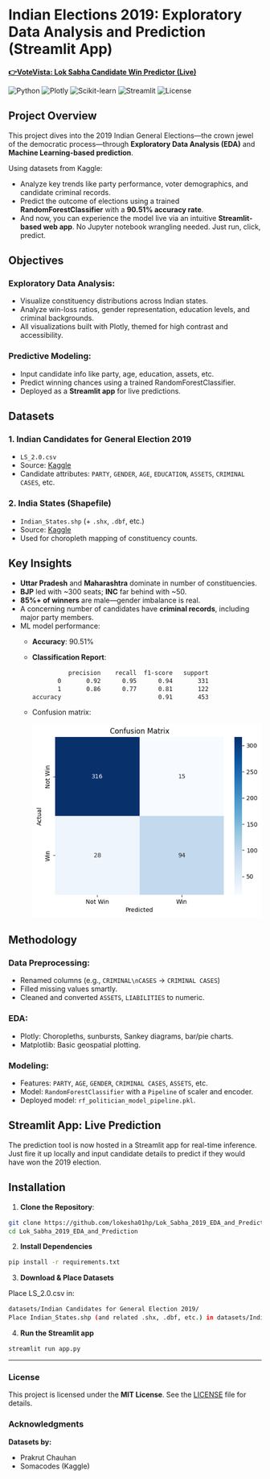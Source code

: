 # Indian Elections 2019: Exploratory Data Analysis and Prediction (Streamlit App)

**[👉VoteVista: Lok Sabha Candidate Win Predictor (Live)](https://lok-sabha-candidate-winning-prediction.streamlit.app/)**


![Python](https://img.shields.io/badge/Python-3.8%2B-blue) ![Plotly](https://img.shields.io/badge/Plotly-4.0%2B-orange) ![Scikit-learn](https://img.shields.io/badge/Scikit--learn-1.0%2B-green) ![Streamlit](https://img.shields.io/badge/Streamlit-1.20%2B-red) ![License](https://img.shields.io/badge/License-MIT-yellow)

## Project Overview

This project dives into the 2019 Indian General Elections—the crown jewel of the democratic process—through **Exploratory Data Analysis (EDA)** and **Machine Learning-based prediction**.

Using datasets from Kaggle:

- Analyze key trends like party performance, voter demographics, and candidate criminal records.
- Predict the outcome of elections using a trained **RandomForestClassifier** with a **90.51% accuracy rate**.
- And now, you can experience the model live via an intuitive **Streamlit-based web app**. No Jupyter notebook wrangling needed. Just run, click, predict.

## Objectives

### Exploratory Data Analysis:
- Visualize constituency distributions across Indian states.
- Analyze win-loss ratios, gender representation, education levels, and criminal backgrounds.
- All visualizations built with Plotly, themed for high contrast and accessibility.

### Predictive Modeling:
- Input candidate info like party, age, education, assets, etc.
- Predict winning chances using a trained RandomForestClassifier.
- Deployed as a **Streamlit app** for live predictions.

## Datasets

### 1. **Indian Candidates for General Election 2019**  
- `LS_2.0.csv`  
- Source: [Kaggle](https://www.kaggle.com/datasets/prakrutchauhan/indian-candidates-for-general-election-2019)  
- Candidate attributes: `PARTY`, `GENDER`, `AGE`, `EDUCATION`, `ASSETS`, `CRIMINAL CASES`, etc.

### 2. **India States (Shapefile)**  
- `Indian_States.shp` (+ `.shx`, `.dbf`, etc.)  
- Source: [Kaggle](https://www.kaggle.com/datasets/somacodes/india-states)  
- Used for choropleth mapping of constituency counts.

## Key Insights

- **Uttar Pradesh** and **Maharashtra** dominate in number of constituencies.
- **BJP** led with ~300 seats; **INC** far behind with ~50.
- **85%+ of winners** are male—gender imbalance is real.
- A concerning number of candidates have **criminal records**, including major party members.
- ML model performance:
  - **Accuracy**: 90.51%
  - **Classification Report**:

    ```
              precision    recall  f1-score   support
           0       0.92      0.95      0.94       331
           1       0.86      0.77      0.81       122
    accuracy                           0.91       453
    ```

  - Confusion matrix:
    
    ![Confusion Matrix](confusion_matrix.png)

## Methodology

### Data Preprocessing:
- Renamed columns (e.g., `CRIMINAL\nCASES` → `CRIMINAL CASES`)
- Filled missing values smartly.
- Cleaned and converted `ASSETS`, `LIABILITIES` to numeric.

### EDA:
- Plotly: Choropleths, sunbursts, Sankey diagrams, bar/pie charts.
- Matplotlib: Basic geospatial plotting.

### Modeling:
- Features: `PARTY`, `AGE`, `GENDER`, `CRIMINAL CASES`, `ASSETS`, etc.
- Model: `RandomForestClassifier` with a `Pipeline` of scaler and encoder.
- Deployed model: `rf_politician_model_pipeline.pkl`.

## Streamlit App: Live Prediction

The prediction tool is now hosted in a Streamlit app for real-time inference.  
Just fire it up locally and input candidate details to predict if they would have won the 2019 election.


## Installation

1. **Clone the Repository**:
```bash
git clone https://github.com/lokesha01hp/Lok_Sabha_2019_EDA_and_Prediction-StreamlitApp.git
cd Lok_Sabha_2019_EDA_and_Prediction
```

2. **Install Dependencies**

```bash
pip install -r requirements.txt
```

3. **Download & Place Datasets**

Place LS_2.0.csv in:

```bash
datasets/Indian Candidates for General Election 2019/
Place Indian_States.shp (and related .shx, .dbf, etc.) in datasets/India states/Igismap/:
```

4. **Run the Streamlit app**

```bash
streamlit run app.py
```


---

### License

This project is licensed under the **MIT License**. See the [LICENSE](LICENSE) file for details.



### Acknowledgments

**Datasets by:**
- Prakrut Chauhan  
- Somacodes (Kaggle)

